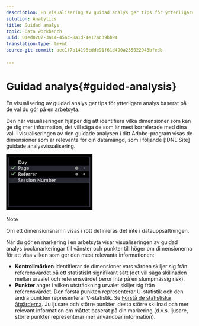 ```yaml
---
description: En visualisering av guidad analys ger tips för ytterligare analys baserat på de val du gör på en arbetsyta.
solution: Analytics
title: Guidad analys
topic: Data workbench
uuid: 01ed8207-3a14-45ac-8a1d-4e17ac39bb94
translation-type: tm+mt
source-git-commit: aec1f7b14198cdde91f61d490a235022943bfedb

---
```



# Guidad analys{#guided-analysis}

En visualisering av guidad analys ger tips för ytterligare analys baserat på de val du gör på en arbetsyta.

Den här visualiseringen hjälper dig att identifiera vilka dimensioner som kan ge dig mer information, det vill säga de som är mest korrelerade med dina val. I visualiseringen av den guidade analysen i ditt Adobe-program visas de dimensioner som är relevanta för din datamängd, som i följande [!DNL Site] guidade analysvisualisering.

![](assets/vis_GuidedAnalysis.png)

>[!NOTE]
>
>Om ett dimensionsnamn visas i rött definieras det inte i datauppsättningen.

När du gör en markering i en arbetsyta visar visualiseringen av guidad analys bockmarkeringar till vänster och punkter till höger om dimensionerna för att visa vilken som ger den mest relevanta informationen:

* **Kontrollmärken** identifierar de dimensioner vars värden skiljer sig från referensvärdet på ett statistiskt signifikant sätt (det vill säga skillnaden mellan urvalet och referensvärdet beror inte på en slumpmässig risk).
* **Punkter** anger i vilken utsträckning urvalet skiljer sig från referensvärdet. Den första punkten representerar U-statistik och den andra punkten representerar V-statistik. Se [Förstå de statistiska åtgärderna](../../../../home/c-get-started/c-analysis-vis/c-guided-analysis/c-stat-measures.md#concept-ba2c7f417f384dc0a3438fcb6e268708). Ju ljusare och större punkter, desto större skillnad och mer relevant information om måttet baserat på din markering (d.v.s. ljusare, större punkter representerar mer användbar information).

